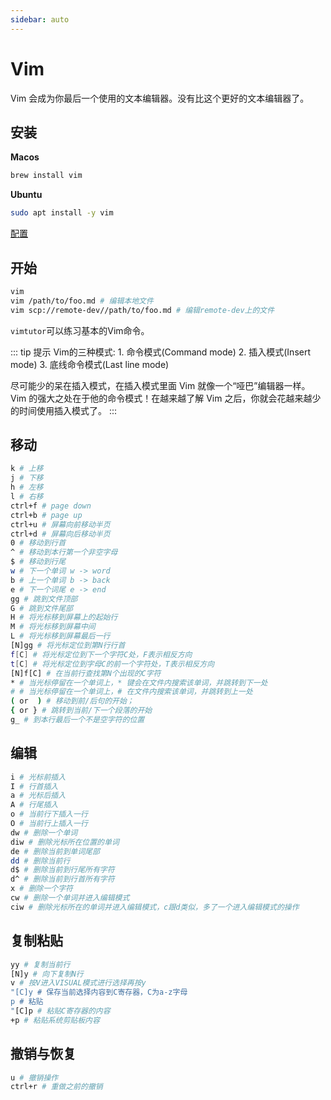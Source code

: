 ```yaml
---
sidebar: auto
---
```


# Vim 

Vim 会成为你最后一个使用的文本编辑器。没有比这个更好的文本编辑器了。

## 安装

**Macos**

```bash
brew install vim
```

**Ubuntu**

```bash
sudo apt install -y vim
```

[配置](https://github.com/amix/vimrc)

## 开始

```bash
vim
vim /path/to/foo.md # 编辑本地文件
vim scp://remote-dev//path/to/foo.md # 编辑remote-dev上的文件
```

`vimtutor`可以练习基本的Vim命令。

::: tip 提示
Vim的三种模式: 1. 命令模式(Command mode) 2. 插入模式(Insert mode) 3. 底线命令模式(Last line mode)

尽可能少的呆在插入模式，在插入模式里面 Vim 就像一个“哑巴”编辑器一样。 Vim 的强大之处在于他的命令模式！在越来越了解 Vim 之后，你就会花越来越少的时间使用插入模式了。
:::

## 移动

```bash
k # 上移
j # 下移
h # 左移
l # 右移
ctrl+f # page down
ctrl+b # page up
ctrl+u # 屏幕向前移动半页 
ctrl+d # 屏幕向后移动半页
0 # 移动到行首
^ # 移动到本行第一个非空字母
$ # 移动到行尾
w # 下一个单词 w -> word
b # 上一个单词 b -> back
e # 下一个词尾 e -> end
gg # 跳到文件顶部
G # 跳到文件尾部
H # 将光标移到屏幕上的起始行
M # 将光标移到屏幕中间
L # 将光标移到屏幕最后一行
[N]gg # 将光标定位到第N行行首
f[C] # 将光标定位到下一个字符C处，F表示相反方向
t[C] # 将光标定位到字母C的前一个字符处，T表示相反方向
[N]f[C] # 在当前行查找第N个出现的C字符
* # 当光标停留在一个单词上，* 键会在文件内搜索该单词，并跳转到下一处
# # 当光标停留在一个单词上，# 在文件内搜索该单词，并跳转到上一处
( or  ) # 移动到前/后句的开始；
{ or } # 跳转到当前/下一个段落的开始
g_ # 到本行最后一个不是空字符的位置
```

## 编辑

```bash
i # 光标前插入 
I # 行首插入
a # 光标后插入
A # 行尾插入
o # 当前行下插入一行
O # 当前行上插入一行
dw # 删除一个单词
diw # 删除光标所在位置的单词
de # 删除当前到单词尾部
dd # 删除当前行
d$ # 删除当前到行尾所有字符
d^ # 删除当前到行首所有字符
x # 删除一个字符
cw # 删除一个单词并进入编辑模式
ciw # 删除光标所在的单词并进入编辑模式，c跟d类似，多了一个进入编辑模式的操作
```

## 复制粘贴

```bash
yy # 复制当前行
[N]y # 向下复制N行
v # 按V进入VISUAL模式进行选择再按y
"[C]y # 保存当前选择内容到C寄存器，C为a-z字母
p # 粘贴
"[C]p # 粘贴C寄存器的内容
+p # 粘贴系统剪贴板内容
```

## 撤销与恢复

```bash
u # 撤销操作
ctrl+r # 重做之前的撤销
```